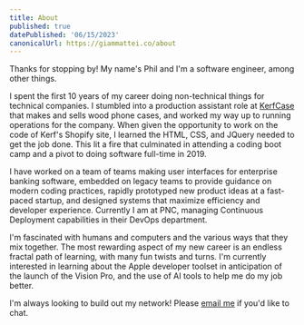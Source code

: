 ```yaml
---
title: About
published: true
datePublished: '06/15/2023'
canonicalUrl: https://giammattei.co/about
---
```


Thanks for stopping by!  My name's Phil and I'm a software engineer, among other things.

I spent the first 10 years of my career doing non-technical things for technical companies.  I stumbled into a production assistant role at [KerfCase](https://kerfcase.com) that makes and sells wood phone cases, and worked my way up to running operations for the company.  When given the opportunity to work on the code of Kerf's Shopify site, I learned the HTML, CSS, and JQuery needed to get the job done.  This lit a fire that culminated in attending a coding boot camp and a pivot to doing software full-time in 2019.

I have worked on a team of teams making user interfaces for enterprise banking software, embedded on legacy teams to provide guidance on modern coding practices, rapidly prototyped new product ideas at a fast-paced startup, and designed systems that maximize efficiency and developer experience.  Currently I am at PNC, managing Continuous Deployment capabilities in their DevOps department.

I'm fascinated with humans and computers and the various ways that they mix together.  The most rewarding aspect of my new career is an endless fractal path of learning, with many fun twists and turns.  I'm currently interested in learning about the Apple developer toolset in anticipation of the launch of the Vision Pro, and the use of AI tools to help me do my job better.

I'm always looking to build out my network!  Please [email me](mailto:phil@giammattei.co) if you'd like to chat.